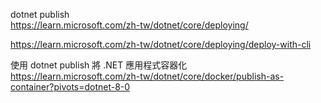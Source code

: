 dotnet publish  
[https://learn.microsoft.com/zh-tw/dotnet/core/deploying/  ](https://learn.microsoft.com/zh-tw/dotnet/core/tools/dotnet-publish)  



https://learn.microsoft.com/zh-tw/dotnet/core/deploying/deploy-with-cli  


使用 dotnet publish 將 .NET 應用程式容器化  
https://learn.microsoft.com/zh-tw/dotnet/core/docker/publish-as-container?pivots=dotnet-8-0  